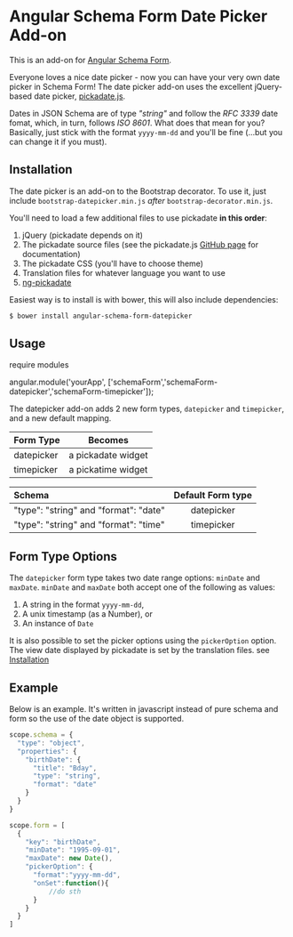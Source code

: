 Angular Schema Form Date Picker Add-on
======================================

This is an add-on for [Angular Schema Form](https://github.com/Textalk/angular-schema-form/).



Everyone loves a nice date picker - now you can have your very own date picker in Schema Form!
The date picker add-on uses the excellent jQuery-based date picker,
[pickadate.js](http://amsul.ca/pickadate.js/).

Dates in JSON Schema are of type *"string"* and follow the *RFC 3339* date fomat, which, in turn,
follows *ISO 8601*. What does that mean for you? Basically, just stick with the format `yyyy-mm-dd`
and you'll be fine (...but you can change it if you must).


Installation
------------
The date picker is an add-on to the Bootstrap decorator. To use it, just include
`bootstrap-datepicker.min.js` *after* `bootstrap-decorator.min.js`.

You'll need to load a few additional files to use pickadate **in this order**:

1. jQuery (pickadate depends on it)
2. The pickadate source files (see the pickadate.js
   [GitHub page](https://github.com/amsul/pickadate.js) for documentation)
3. The pickadate CSS (you'll have to choose theme)
4. Translation files for whatever language you want to use
5. [ng-pickadate](https://github.com/Toilal/ng-pickadate)

Easiest way is to install is with bower, this will also include dependencies:
```bash
$ bower install angular-schema-form-datepicker
```

Usage
-----
require modules

angular.module('yourApp', ['schemaForm','schemaForm-datepicker','schemaForm-timepicker']);

The datepicker add-on adds 2 new form types, `datepicker` and `timepicker`, and a new default
mapping.

|  Form Type     |   Becomes    |
|:---------------|:------------:|
|  datepicker    |  a pickadate widget |
|  timepicker    |  a pickatime widget | 


| Schema             |   Default Form type  |
|:-------------------|:------------:|
| "type": "string" and "format": "date"   |   datepicker   |
| "type": "string" and "format": "time"   |   timepicker   |


Form Type Options
-----------------
The `datepicker` form type takes two date range options: `minDate` and `maxDate`. `minDate` and `maxDate` both accept one of the following as values:

1. A string in the format `yyyy-mm-dd`,
2. A unix timestamp (as a Number), or
3. An instance of `Date`

It is also possible to set the picker options using the `pickerOption` option. The view date displayed by pickadate is set by the translation files. see [Installation](#installation)

Example
-----------------
Below is an example. It's written in javascript instead of pure schema and form so the use of the date object is supported.

```javascript
scope.schema = {
  "type": "object",
  "properties": {
    "birthDate": {
      "title": "Bday",
      "type": "string",
      "format": "date"
    }
  }
}

scope.form = [
  {
    "key": "birthDate",
    "minDate": "1995-09-01",
    "maxDate": new Date(),
    "pickerOption": {
      "format":"yyyy-mm-dd",
      "onSet":function(){
          //do sth
      }
    }
  }
]
```

